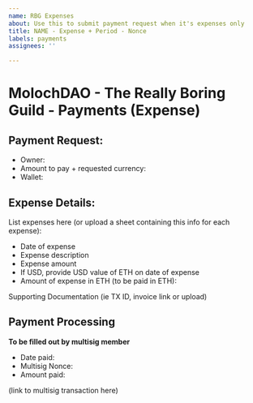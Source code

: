 ```yaml
---
name: RBG Expenses
about: Use this to submit payment request when it's expenses only
title: NAME - Expense + Period - Nonce
labels: payments
assignees: ''

---
```


# MolochDAO - The Really Boring Guild - Payments (Expense)

## Payment Request:
* Owner:
* Amount to pay + requested currency:
* Wallet: 

## Expense Details:
List expenses here (or upload a sheet containing this info for each expense):

* Date of expense
* Expense description
* Expense amount
* If USD, provide USD value of ETH on date of expense
* Amount of expense in ETH (to be paid in ETH):

Supporting Documentation (ie TX ID, invoice link or upload)

## Payment Processing
**To be filled out by multisig member**

* Date paid:
* Multisig Nonce: 
* Amount paid:

(link to multisig transaction here)
